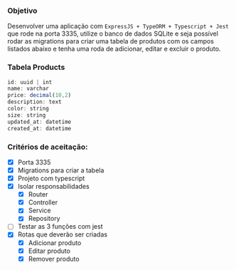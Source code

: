 ### Objetivo

Desenvolver uma aplicação com `ExpressJS + TypeORM + Typescript + Jest` que rode na porta 3335, utilize o banco de dados SQLite e seja possível rodar as migrations para criar uma tabela de produtos com os campos listados abaixo e tenha uma roda de adicionar, editar e excluir o produto. 

### Tabela **Products**

```jsx
id: uuid | int
name: varchar
price: decimal(10,2)
description: text
color: string
size: string
updated_at: datetime
created_at: datetime
```

### Critérios de aceitação:

- [X]  Porta 3335
- [X]  Migrations para criar a tabela
- [X]  Projeto com typescript
- [X]  Isolar responsabilidades
    - [X]  Router
    - [X]  Controller
    - [X]  Service
    - [X]  Repository
- [ ]  Testar as 3 funções com jest
- [X]  Rotas que deverão ser criadas
    - [X]  Adicionar produto
    - [X]  Editar produto
    - [X]  Remover produto
